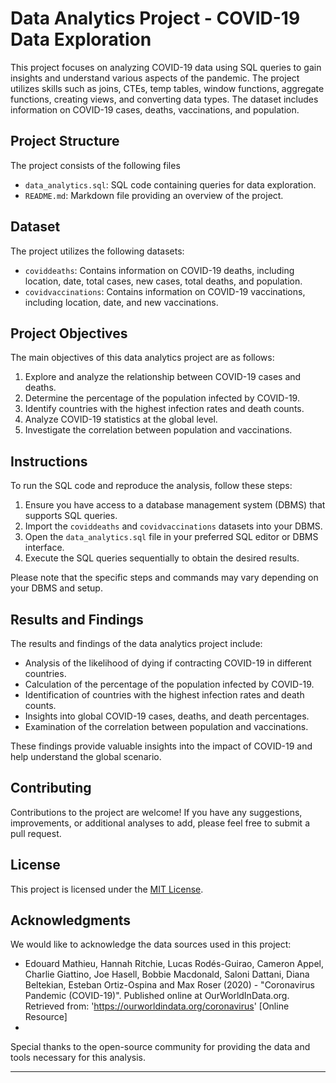 # Data Analytics Project - COVID-19 Data Exploration

This project focuses on analyzing COVID-19 data using SQL queries to gain insights and understand various aspects of the pandemic. The project utilizes skills such as joins, CTEs, temp tables, window functions, aggregate functions, creating views, and converting data types. The dataset includes information on COVID-19 cases, deaths, vaccinations, and population.

## Project Structure

The project consists of the following files

- `data_analytics.sql`: SQL code containing queries for data exploration.
- `README.md`: Markdown file providing an overview of the project.

## Dataset

The project utilizes the following datasets:

- `coviddeaths`: Contains information on COVID-19 deaths, including location, date, total cases, new cases, total deaths, and population.
- `covidvaccinations`: Contains information on COVID-19 vaccinations, including location, date, and new vaccinations.

## Project Objectives

The main objectives of this data analytics project are as follows:

1. Explore and analyze the relationship between COVID-19 cases and deaths.
2. Determine the percentage of the population infected by COVID-19.
3. Identify countries with the highest infection rates and death counts.
4. Analyze COVID-19 statistics at the global level.
5. Investigate the correlation between population and vaccinations.

## Instructions

To run the SQL code and reproduce the analysis, follow these steps:

1. Ensure you have access to a database management system (DBMS) that supports SQL queries.
2. Import the `coviddeaths` and `covidvaccinations` datasets into your DBMS.
3. Open the `data_analytics.sql` file in your preferred SQL editor or DBMS interface.
4. Execute the SQL queries sequentially to obtain the desired results.

Please note that the specific steps and commands may vary depending on your DBMS and setup.

## Results and Findings

The results and findings of the data analytics project include:

- Analysis of the likelihood of dying if contracting COVID-19 in different countries.
- Calculation of the percentage of the population infected by COVID-19.
- Identification of countries with the highest infection rates and death counts.
- Insights into global COVID-19 cases, deaths, and death percentages.
- Examination of the correlation between population and vaccinations.

These findings provide valuable insights into the impact of COVID-19 and help understand the global scenario.

## Contributing

Contributions to the project are welcome! If you have any suggestions, improvements, or additional analyses to add, please feel free to submit a pull request.

## License

This project is licensed under the [MIT License](LICENSE).

## Acknowledgments

We would like to acknowledge the data sources used in this project:

- Edouard Mathieu, Hannah Ritchie, Lucas Rodés-Guirao, Cameron Appel, Charlie Giattino, Joe Hasell, Bobbie Macdonald, Saloni Dattani, Diana Beltekian, Esteban Ortiz-Ospina and Max Roser (2020) - "Coronavirus Pandemic (COVID-19)". Published online at OurWorldInData.org. Retrieved from: 'https://ourworldindata.org/coronavirus' [Online Resource]
- 
Special thanks to the open-source community for providing the data and tools necessary for this analysis.

---
